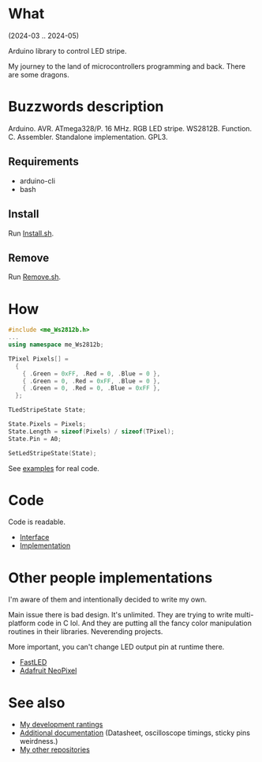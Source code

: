 # What

(2024-03 .. 2024-05)

Arduino library to control LED stripe.

My journey to the land of microcontrollers programming and back.
There are some dragons.

# Buzzwords description

Arduino. AVR. ATmega328/P. 16 MHz. RGB LED stripe. WS2812B. Function.
C. Assembler. Standalone implementation. GPL3.

## Requirements

  * arduino-cli
  * bash


## Install

Run [Install.sh](Install.sh).


## Remove

Run [Remove.sh](Remove.sh).


# How

```C++
#include <me_Ws2812b.h>
...
using namespace me_Ws2812b;

TPixel Pixels[] =
  {
    { .Green = 0xFF, .Red = 0, .Blue = 0 },
    { .Green = 0, .Red = 0xFF, .Blue = 0 },
    { .Green = 0, .Red = 0, .Blue = 0xFF },
  };

TLedStripeState State;

State.Pixels = Pixels;
State.Length = sizeof(Pixels) / sizeof(TPixel);
State.Pin = A0;

SetLedStripeState(State);
```

See [examples](examples) for real code.


# Code

Code is readable.

* [Interface](src/me_Ws2812b.h)
* [Implementation](src/me_Ws2812b.cpp)


# Other people implementations

I'm aware of them and intentionally decided to write my own.

Main issue there is bad design. It's unlimited. They are trying to write
multi-platform code in C lol. And they are putting all the fancy
color manipulation routines in their libraries. Neverending projects.

More important, you can't change LED output pin at runtime there.

* [FastLED](https://github.com/FastLED/FastLED)
* [Adafruit NeoPixel](https://github.com/adafruit/Adafruit_NeoPixel)


# See also

* [My development rantings](extras/Implementation%20notes.txt)
* [Additional documentation](https://github.com/martin-eden/EmbeddedCpp-me_Ws2812b-Docs)
  (Datasheet, oscilloscope timings, sticky pins weirdness.)
* [My other repositories](https://github.com/martin-eden/contents)
